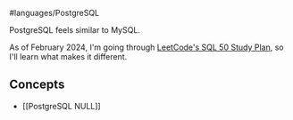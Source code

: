 #languages/PostgreSQL 

PostgreSQL feels similar to MySQL.

As of February 2024, I'm going through [LeetCode's SQL 50 Study Plan](https://leetcode.com/studyplan/top-sql-50/), so I'll learn what makes it different.
## Concepts
- [[PostgreSQL NULL]]